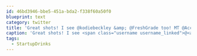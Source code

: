 ```yaml
---
id: 46bd3946-bbe5-451a-bda2-f338f60a50f0
blueprint: text
category: twitter
title: 'Great shots! I see @kodiebeckley &amp; @FreshGrade too! MT @AccelerateOK: Thanks to everyone who came to #StartupDrinks ow.ly/AsPtD'
caption: 'Great shots! I see <span class="username username_linked">@<a href="https://twitter.com/kodiebeckley" title="Kodie Beckley 🔞">kodiebeckley</a></span> &amp; <span class="username username_linked">@<a href="https://twitter.com/FreshGrade" title="FreshGrade">FreshGrade</a></span> too! MT <span class="username username_linked">@<a href="https://twitter.com/AccelerateOK" title="Accelerate Okanagan">AccelerateOK</a></span>: Thanks to everyone who came to <span class="hashtag hashtag_local">#<a href="http://tweettemp.darylchymko.ca/?tag=startupdrinks">StartupDrinks</a> <a href="http://ow.ly/AsPtD" title="http://ow.ly/AsPtD" class="link link_untco">ow.ly/AsPtD</a>'
tags:
  - StartupDrinks
---
```

